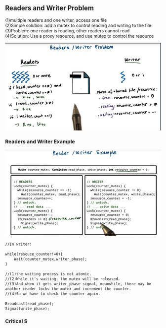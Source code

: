 ## Readers and Writer Problem

\(1\)multiple readers and one writer, access one file  
\(2\)Simple solution: add a mutex to control reading and writing to the file  
\(3\)Problem: one reader is reading, other readers cannot read  
\(4\)Solution: Use a proxy resource, and use mutex to control the resource

![](/assets/readers_and_writer_problem.png)

### Readers and Writer Example

![](/assets/readers_and_writer_example.png)

```
//In writer:

while(resouce_counter!=0){
    Wait(counter_mutex,writer_phase);
}

//(1)the waiting process is not atomic. 
//(2)While it's waiting, the mutex will be released.
//(3)And when it gets writer_phase signal, meanwhile, there may be another reader locks the mutex and increment the counter.
//(4)So we have to check the counter again.

Broadcast(read_phase);
Signal(write_phase);
```

### Critical S


